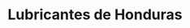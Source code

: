 ---
title: "Lubricantes de Honduras"
url: /san-pedro-sula/lubricantes-de-honduras-20-calle-se/
shop: Allgemein
---